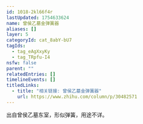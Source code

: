 ```yaml
---
id: 1018-2kl66f4r
lastUpdated: 1754633624
name: 曾侯乙墓金弹簧器
aliases: []
layer: 5
categoryId: cat_8abY-bU7
tagIds:
  - tag_eAgXxyKy
  - tag_TRpfu-I4
nsfw: false
parent: ""
relatedEntries: []
timelineEvents: []
titledLinks:
  - title: "相关链接: 曾侯乙墓金弹簧器"
    url: https://www.zhihu.com/column/p/30482571
---
```


出自曾侯乙墓东室，形似弹簧，用途不详。